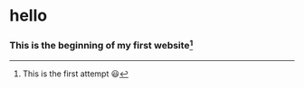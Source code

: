 # hello
### This is the beginning of my first website[^1]
[^1]: This is the first attempt :smiley:

